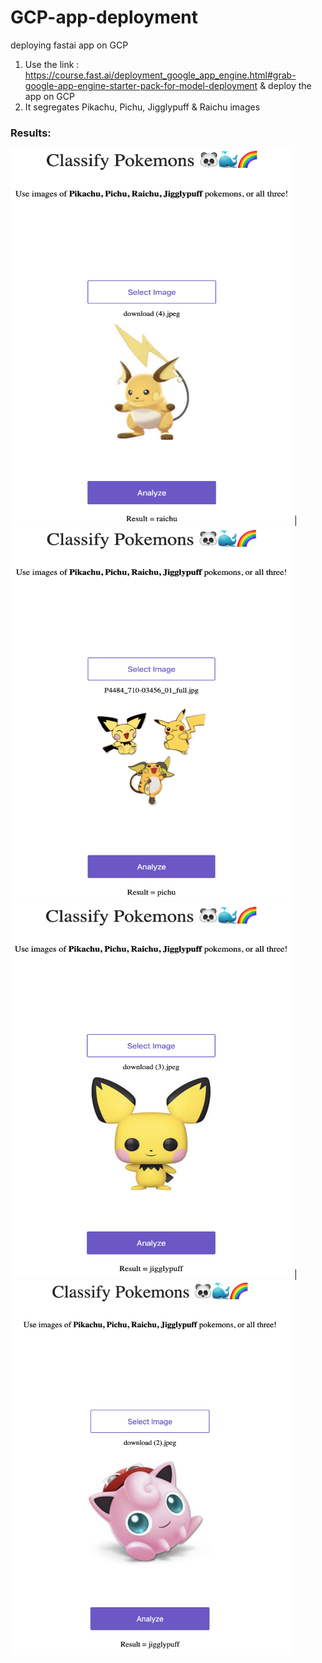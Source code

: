 # GCP-app-deployment
 deploying fastai app on GCP
 
 1. Use the link : https://course.fast.ai/deployment_google_app_engine.html#grab-google-app-engine-starter-pack-for-model-deployment & deploy the app on GCP
 2. It segregates Pikachu, Pichu, Jigglypuff & Raichu images


### Results:

<img src ="Images/raichu.png" width='450' height='600'> | <img src ="Images/allthree.png" width='450' height='600'>
<img src ="Images/pichu.png" width='450' height='600'> | <img src ="Images/jigglypuff.png" width='450' height='600'>

